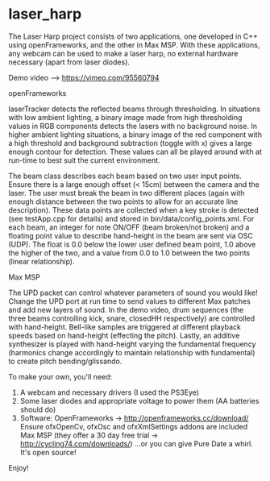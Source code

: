 laser_harp
==========

The Laser Harp project consists of two applications, one developed in C++ using openFrameworks, and the other in Max MSP. With these applications, any webcam can be used to make a laser harp, no external hardware necessary (apart from laser diodes).

Demo video --> https://vimeo.com/95560794

openFrameworks

laserTracker detects the reflected beams through thresholding. In situations with low ambient lighting, a binary image made from high thresholding values in RGB components detects the lasers with no background noise. In higher ambient lighting situations, a binary image of the red component with a high threshold and background subtraction (toggle with x) gives a large enough contour for detection.
These values can all be played around with at run-time to best suit the current environment.

The beam class describes each beam based on two user input points. Ensure there is a large enough offset (< 15cm) between the camera and the laser. The user must break the beam in two different places (again with enough distance between the two points to allow for an accurate line description). These data points are collected when a key stroke is detected (see testApp.cpp for details) and stored in bin/data/config_points.xml. For each beam, an integer for note ON/OFF (beam broken/not broken) and a floating point value to describe hand-height in the beam are sent via OSC (UDP). The float is 0.0 below the lower user defined beam point, 1.0 above the higher of the two, and a value from 0.0 to 1.0 between the two points (linear relationship).

Max MSP

The UPD packet can control whatever parameters of sound you would like! Change the UPD port at run time to send values to different Max patches and add new layers of sound. In the demo video, drum sequences (the three beams controlling kick, snare, closedHH respectively) are controlled with hand-height. Bell-like samples are triggered at different playback speeds based on hand-height (effecting the pitch). Lastly, an additive synthesizer is played with hand-height varying the fundamental frequency (harmonics change accordingly to maintain relationship with fundamental) to create pitch bending/glissando.

To make your own, you'll need:
1. A webcam and necessary drivers (I used the PS3Eye)
2. Some laser diodes and appropriate voltage to power them (AA batteries should do)
3. Software:
	OpenFrameworks -> http://openframeworks.cc/download/
	Ensure ofxOpenCv, ofxOsc and ofxXmlSettings addons are included
	Max MSP (they offer a 30 day free trial -> http://cycling74.com/downloads/)
	...or you can give Pure Date a whirl. It's open source!

Enjoy!

